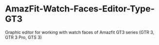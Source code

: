 # AmazFit-Watch-Faces-Editor-Type-GT3
Graphic editor for working with watch faces of Amazfit GT3 series (GTR 3, GTR 3 Pro, GTS 3)
